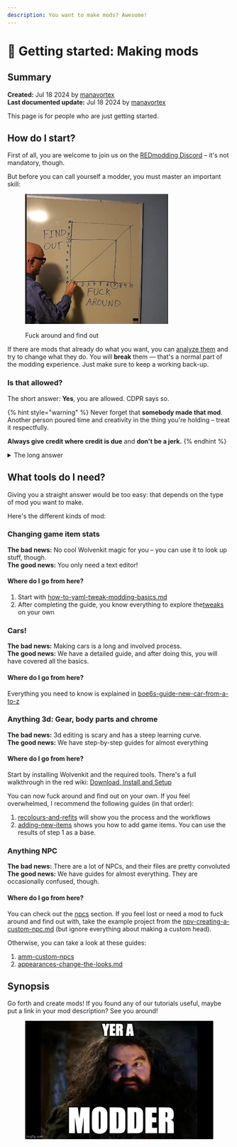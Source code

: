 ```yaml
---
description: You want to make mods? Awesome!
---
```


# 🎉 Getting started: Making mods

## Summary

**Created:** Jul 18 2024 by [manavortex](https://app.gitbook.com/u/NfZBoxGegfUqB33J9HXuCs6PVaC3 "mention")\
**Last documented update:** Jul 18 2024 by [manavortex](https://app.gitbook.com/u/NfZBoxGegfUqB33J9HXuCs6PVaC3 "mention")

This page is for people who are just getting started.

## How do I start?

First of all, you are welcome to join us on the [REDmodding Discord](https://discord.gg/redmodding) – it's not mandatory, though.

But before you can call yourself a modder, you must master an important skill:

<figure><img src="../.gitbook/assets/fuck_around_and_find_out.png" alt=""><figcaption><p>Fuck around and find out</p></figcaption></figure>

If there are mods that already do what you want, you can [analyze them](analysing-other-mods/) and try to change what they do. You will **break** them — that's a normal part of the modding experience. Just make sure to keep a working back-up.

### Is that allowed?

The short answer: **Yes**, you are allowed. CDPR says so.

{% hint style="warning" %}
Never forget that **somebody made that mod**. Another person poured time and creativity in the thing you're holding – treat it respectfully.&#x20;

**Always give credit where credit is due** and **don't be a jerk.**
{% endhint %}

<details>

<summary>The long answer</summary>

Every mod is **a change of CDPR's product**. We have their [**permission**](https://www.cdprojektred.com/en/fan-content) to do that:

* We’re happy for you to make mods for our games (i.e. software that modifies or works with our games – e.g. changing the UI or adding new mechanics) so long as it doesn’t breach the relevant game’s EULA (e.g. no cheating – this is especially important for GWENT!). \
  If you want to make a mod for another game or service using our content, or make the mod a standalone product, ask us in advance via legal@cdprojektred.com (we just don’t want the next Soulkiller virus).

But how about intellectual property?

From the [Fan Content guidelines](https://www.cdprojektred.com/en/fan-content):&#x20;

* So, we kindly ask that you give us from the moment of creation of your fan content a **non-exclusive**, permanent, irrevocable, worldwide, sub-licensable, royalty-free licence to use, modify, reproduce, create derivative works from, distribute, exploit, transmit, perform and communicate your fan content in connection with our games. From our side, rest assured that if your creation stands out we will do our best to reach out, have a chat and grant you appropriate recognition.

"We kindly ask" means "you have to". And guess what? CDPR really like open source, so we're surfing on their ticket.



</details>

## What tools do I need?

Giving you a straight answer would be too easy: that depends on the type of mod you want to make.

Here's the different kinds of mod:

### Changing game item stats

**The bad news:** No cool Wolvenkit magic for you – you can use it to look up stuff, though.\
**The good news:** You only need a text editor!

#### Where do I go from here?

1. Start with [how-to-yaml-tweak-modding-basics.md](../for-mod-creators-theory/core-mods-explained/tweakxl/tweakxl-changing-game-records/how-to-yaml-tweak-modding-basics.md "mention")
2. After completing the guide, you know everything to explore the[tweaks](../for-mod-creators-theory/tweaks/tweaks/ "mention") on your own

### Cars!

**The bad news:** Making cars is a long and involved process.\
**The good news:** We have a detailed guide, and after doing this, you will have covered all the basics.

#### Where do I go from here?

Everything you need to know is explained in  [boe6s-guide-new-car-from-a-to-z](vehicles/boe6s-guide-new-car-from-a-to-z/ "mention")

### Anything 3d: Gear, body parts and chrome

**The bad news:** 3d editing is scary and has a steep learning curve.\
**The good news:** We have step-by-step guides for almost everything

#### Where do I go from here?

Start by installing Wolvenkit and the required tools. There's a full walkthrough in the red wiki: [Download, Install and Setup](https://app.gitbook.com/s/-MP\_ozZVx2gRZUPXkd4r/getting-started/download "mention")

You can now fuck around and find out on your own. If you feel overwhelmed, I recommend the following guides (in that order):&#x20;

1. [recolours-and-refits](items-equipment/recolours-and-refits/ "mention") will show you the process and the workflows
2. [adding-new-items](items-equipment/adding-new-items/ "mention") shows you how to add game items. You can use the results of step 1 as a base.

### Anything NPC

**The bad news:** There are a lot of NPCs, and their files are pretty convoluted\
**The good news:** We have guides for almost everything. They are occasionally confused, though.

#### Where do I go from here?

You can check out the [npcs](npcs/ "mention") section. If you feel lost or need a mod to fuck around and find out with, take the example project from the [npv-creating-a-custom-npc.md](npcs/npv-v-as-custom-npc/npv-creating-a-custom-npc.md "mention") (but ignore everything about making a custom head).

Otherwise, you can take a look at these guides:

1. [amm-custom-npcs](npcs/amm-custom-npcs/ "mention")
2. [appearances-change-the-looks.md](npcs/appearances-change-the-looks.md "mention")

## Synopsis

Go forth and create mods! If you found any of our tutorials useful, maybe put a link in your mod description? See you around!

<figure><img src="../.gitbook/assets/yer_a_modder.png" alt=""><figcaption></figcaption></figure>
